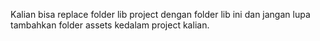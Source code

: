 Kalian bisa replace folder lib project dengan folder lib ini dan jangan lupa tambahkan folder assets kedalam project kalian.

